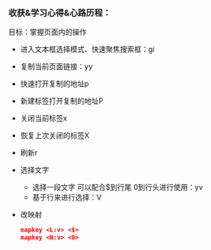 ### 收获&学习心得&心路历程：

目标：掌握页面内的操作

- 进入文本框选择模式、快速聚焦搜索框：gi

- 复制当前页面链接：yy

- 快速打开复制的地址p

- 新建标签打开复制的地址P

- 关闭当前标签x

- 恢复上次关闭的标签X

- 刷新r

- 选择文字
  - 选择一段文字 可以配合$到行尾 0到行头进行使用：yv
  - 基于行来进行选择：V

- 改映射

  ```json
  mapkey <L:v> <$>
  mapkey <H:v> <0>
  ```
